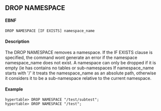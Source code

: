 DROP NAMESPACE 
----------
#### EBNF

    DROP NAMESPACE [IF EXISTS] namespace_name 

#### Description
<p>
The DROP NAMESPACE removes a namespace. If the IF EXISTS clause is specified, 
the command wont generate an error if the namespace namespace_name does not exist.
A namespace can only be dropped if it is empty (ie has contains no tables or sub-namespaces
If namespace_name starts with '/' it treats the namespace_name as an absolute path,
otherwise it considers it to be a sub-namespace relative to the current namespace.

#### Example
    
    hypertable> DROP NAMESPACE "/test/subtest";
    hypertable> DROP NAMESPACE "/test";
